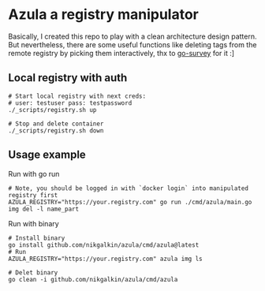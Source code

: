 # Azula a registry manipulator

Basically, I created this repo to play with a clean architecture design pattern.  
But nevertheless, there are some useful functions like deleting tags from the remote registry by picking them interactively, thx to [go-survey](https://github.com/go-survey/survey) for it :]

## Local registry with auth

```shell
# Start local registry with next creds:
# user: testuser pass: testpassword
./_scripts/registry.sh up

# Stop and delete container
./_scripts/registry.sh down
```

## Usage example

Run with go run

```shell
# Note, you should be logged in with `docker login` into manipulated registry first
AZULA_REGISTRY="https://your.registry.com" go run ./cmd/azula/main.go img del -l name_part
```

Run with binary

```shell
# Install binary
go install github.com/nikgalkin/azula/cmd/azula@latest
# Run
AZULA_REGISTRY="https://your.registry.com" azula img ls

# Delet binary
go clean -i github.com/nikgalkin/azula/cmd/azula
```
